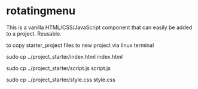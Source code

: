 # rotatingmenu

This is a vanilla HTML/CSS/JavaScript component that can easily be added to a project. Reusable.

to copy starter_project files to new project via linux terminal

sudo cp ../project_starter/index.html index.html

sudo cp ../project_starter/script.js script.js

sudo cp ../project_starter/style.css style.css
